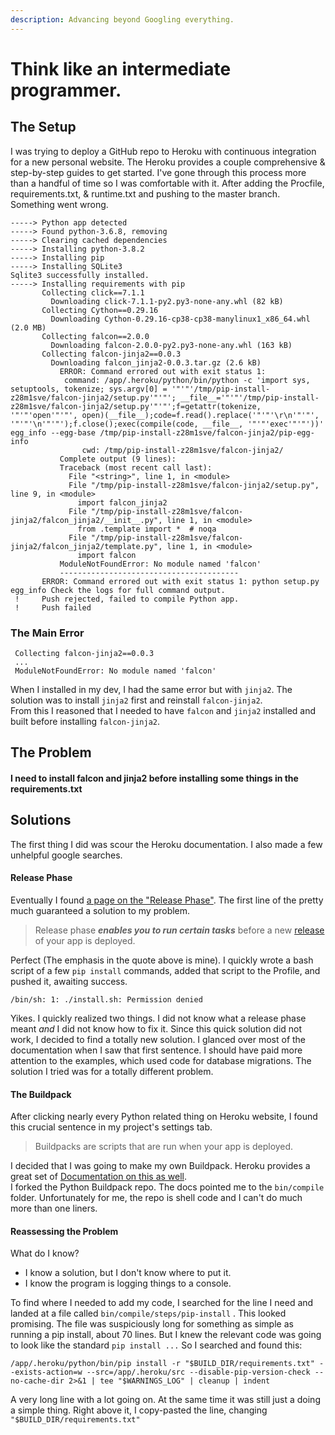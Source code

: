 ```yaml
---
description: Advancing beyond Googling everything.
---
```


# Think like an intermediate programmer.

## The Setup

I was trying to deploy a GitHub repo to Heroku with continuous integration for a new personal website. The Heroku provides a couple comprehensive & step-by-step guides to get started. I've gone through this process more than a handful of time so I was comfortable with it. After adding the Procfile, requirements.txt, & runtime.txt and pushing to the master branch. Something went wrong.

```text
-----> Python app detected
-----> Found python-3.6.8, removing
-----> Clearing cached dependencies
-----> Installing python-3.8.2
-----> Installing pip
-----> Installing SQLite3
Sqlite3 successfully installed.
-----> Installing requirements with pip
       Collecting click==7.1.1
         Downloading click-7.1.1-py2.py3-none-any.whl (82 kB)
       Collecting Cython==0.29.16
         Downloading Cython-0.29.16-cp38-cp38-manylinux1_x86_64.whl (2.0 MB)
       Collecting falcon==2.0.0
         Downloading falcon-2.0.0-py2.py3-none-any.whl (163 kB)
       Collecting falcon-jinja2==0.0.3
         Downloading falcon_jinja2-0.0.3.tar.gz (2.6 kB)
           ERROR: Command errored out with exit status 1:
            command: /app/.heroku/python/bin/python -c 'import sys, setuptools, tokenize; sys.argv[0] = '"'"'/tmp/pip-install-z28m1sve/falcon-jinja2/setup.py'"'"'; __file__='"'"'/tmp/pip-install-z28m1sve/falcon-jinja2/setup.py'"'"';f=getattr(tokenize, '"'"'open'"'"', open)(__file__);code=f.read().replace('"'"'\r\n'"'"', '"'"'\n'"'"');f.close();exec(compile(code, __file__, '"'"'exec'"'"'))' egg_info --egg-base /tmp/pip-install-z28m1sve/falcon-jinja2/pip-egg-info
                cwd: /tmp/pip-install-z28m1sve/falcon-jinja2/
           Complete output (9 lines):
           Traceback (most recent call last):
             File "<string>", line 1, in <module>
             File "/tmp/pip-install-z28m1sve/falcon-jinja2/setup.py", line 9, in <module>
               import falcon_jinja2
             File "/tmp/pip-install-z28m1sve/falcon-jinja2/falcon_jinja2/__init__.py", line 1, in <module>
               from .template import *  # noqa
             File "/tmp/pip-install-z28m1sve/falcon-jinja2/falcon_jinja2/template.py", line 1, in <module>
               import falcon
           ModuleNotFoundError: No module named 'falcon'
           ----------------------------------------
       ERROR: Command errored out with exit status 1: python setup.py egg_info Check the logs for full command output.
 !     Push rejected, failed to compile Python app.
 !     Push failed
```

### The Main Error

```text
 Collecting falcon-jinja2==0.0.3
 ...
 ModuleNotFoundError: No module named 'falcon'
```

When I installed in my dev, I had the same error but with `jinja2`. The solution was to install `jinja2` first and reinstall `falcon-jinja2`.   
From this I reasoned that I needed to have `falcon` and `jinja2` installed and built before installing `falcon-jinja2`. 

## The Problem

#### I need to install falcon and jinja2 before installing some things in the requirements.txt

## Solutions

The first thing I did was scour the Heroku documentation. I also made a few unhelpful google searches.

#### Release Phase

Eventually I found [a page on the "Release Phase"](https://devcenter.heroku.com/articles/release-phase). The first line of the pretty much guaranteed a solution to my problem.

> Release phase _**enables you to run certain tasks**_ before a new [release](https://devcenter.heroku.com/articles/releases) of your app is deployed.

Perfect \(The emphasis in the quote above is mine\). I quickly wrote a bash script of a few `pip install` commands, added that script to the Profile, and pushed it,  awaiting success.

```text
/bin/sh: 1: ./install.sh: Permission denied
```

Yikes. I quickly realized two things. I did not know what a release phase meant _and_ I did not know how to fix it. Since this quick solution did not work, I decided to find a totally new solution. I glanced over most of the documentation when I saw that first sentence. I should have paid more attention to the examples, which used code for database migrations. The solution I tried was for a totally different problem.

#### The Buildpack

After clicking nearly every Python related thing on Heroku website, I found this crucial sentence in my project's settings tab. 

> Buildpacks are scripts that are run when your app is deployed.

I decided that I was going to make my own Buildpack. Heroku provides a great set of [Documentation on this as well](https://devcenter.heroku.com/articles/buildpack-api).   
I forked the Python Buildpack repo. The docs pointed me to the `bin/compile` folder. Unfortunately for me, the repo is shell code and I can't do much more than one liners. 

#### Reassessing the Problem

What do I know?

* I know a solution, but I don't know where to put it.
* I know the program is logging things to a console. 

To find where I needed to add my code, I searched for the line I need and landed at a file called `bin/compile/steps/pip-install` . This looked promising. The file was suspiciously long for something as simple as running a pip install, about 70 lines. But I knew the relevant code was going to look like the standard `pip install ...` So I searched and found this:

```text
/app/.heroku/python/bin/pip install -r "$BUILD_DIR/requirements.txt" --exists-action=w --src=/app/.heroku/src --disable-pip-version-check --no-cache-dir 2>&1 | tee "$WARNINGS_LOG" | cleanup | indent

```

A very long line with a lot going on. At the same time it was still just a doing a simple thing.  Right above it, I copy-pasted the line, changing `"$BUILD_DIR/requirements.txt"`

